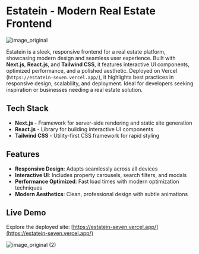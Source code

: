 # Estatein - Modern Real Estate Frontend

![image_original](https://github.com/user-attachments/assets/35df0a80-d911-4bd3-935f-3cbb4cb520b3)

Estatein is a sleek, responsive frontend for a real estate platform, showcasing modern design and seamless user experience. Built with **Next.js**, **React.js**, and **Tailwind CSS**, it features interactive UI components, optimized performance, and a polished aesthetic. Deployed on Vercel (`https://estatein-seven.vercel.app/`), it highlights best practices in responsive design, scalability, and deployment. Ideal for developers seeking inspiration or businesses needing a real estate solution.

## Tech Stack

- **Next.js** - Framework for server-side rendering and static site generation  
- **React.js** - Library for building interactive UI components  
- **Tailwind CSS** - Utility-first CSS framework for rapid styling  

## Features

- **Responsive Design**: Adapts seamlessly across all devices  
- **Interactive UI**: Includes property carousels, search filters, and modals  
- **Performance Optimized**: Fast load times with modern optimization techniques  
- **Modern Aesthetics**: Clean, professional design with subtle animations  

## Live Demo

Explore the deployed site: [https://estatein-seven.vercel.app/](https://estatein-seven.vercel.app/)

![image_original (2)](https://github.com/user-attachments/assets/055e1f3a-e960-4cc8-bcf1-72f8a6bc6159)

